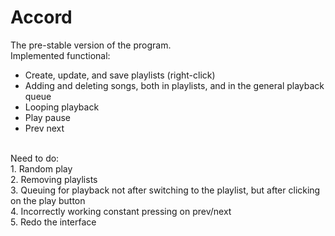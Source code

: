 # Accord
The pre-stable version of the program. <br/>
Implemented functional: <br/>
- Create, update, and save playlists (right-click) <br/>
- Adding and deleting songs, both in playlists, and in the general playback queue <br/>
- Looping playback <br/>
- Play pause <br/>
- Prev next <br/>
<br/>
Need to do: <br/>
1.	Random play <br/>
2.	Removing playlists <br/>
3.	Queuing for playback not after switching to the playlist, but after clicking on the play button <br/>
4.	Incorrectly working constant pressing on prev/next <br/>
5.	Redo the interface <br/>
<br/>
